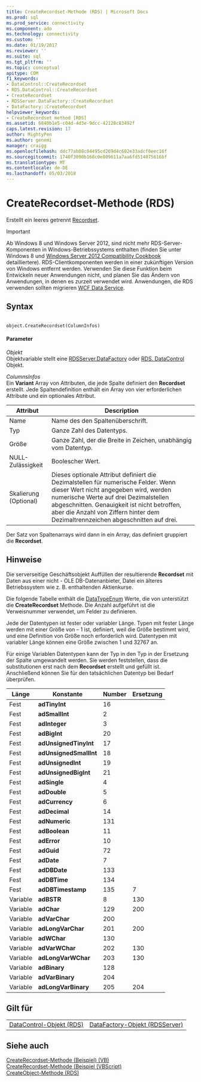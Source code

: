 ```yaml
---
title: CreateRecordset-Methode (RDS) | Microsoft Docs
ms.prod: sql
ms.prod_service: connectivity
ms.component: ado
ms.technology: connectivity
ms.custom: ''
ms.date: 01/19/2017
ms.reviewer: ''
ms.suite: sql
ms.tgt_pltfrm: ''
ms.topic: conceptual
apitype: COM
f1_keywords:
- DataControl::CreateRecordset
- RDS.DataControl::CreateRecordset
- CreateRecordset
- RDSServer.DataFactory::CreateRecordset
- DataFactory::CreateRecordset
helpviewer_keywords:
- CreateRecordset method [RDS]
ms.assetid: 6840b1e5-c04d-4d3e-9dcc-42128c83492f
caps.latest.revision: 17
author: MightyPen
ms.author: genemi
manager: craigg
ms.openlocfilehash: ddc77ab08c04495cd269d4c602e33adcf0eec16f
ms.sourcegitcommit: 1740f3090b168c0e809611a7aa6fd514075616bf
ms.translationtype: MT
ms.contentlocale: de-DE
ms.lasthandoff: 05/03/2018
---
```

# <a name="createrecordset-method-rds"></a>CreateRecordset-Methode (RDS)
Erstellt ein leeres getrennt [Recordset](../../../ado/reference/ado-api/recordset-object-ado.md).  
  
> [!IMPORTANT]
>  Ab Windows 8 und Windows Server 2012, sind nicht mehr RDS-Server-Komponenten in Windows-Betriebssystems enthalten (finden Sie unter Windows 8 und [Windows Server 2012 Compatibility Cookbook](https://www.microsoft.com/en-us/download/details.aspx?id=27416) detailliertere). RDS-Clientkomponenten werden in einer zukünftigen Version von Windows entfernt werden. Verwenden Sie diese Funktion beim Entwickeln neuer Anwendungen nicht, und planen Sie das Ändern von Anwendungen, in denen es zurzeit verwendet wird. Anwendungen, die RDS verwenden sollten migrieren [WCF Data Service](http://go.microsoft.com/fwlink/?LinkId=199565).  
  
## <a name="syntax"></a>Syntax  
  
```  
  
object.CreateRecordset(ColumnInfos)  
```  
  
#### <a name="parameters"></a>Parameter  
 *Objekt*  
 Objektvariable stellt eine [RDSServer.DataFactory](../../../ado/reference/rds-api/datafactory-object-rdsserver.md) oder [RDS. DataControl](../../../ado/reference/rds-api/datacontrol-object-rds.md) Objekt.  
  
 *ColumnsInfos*  
 Ein **Variant** Array von Attributen, die jede Spalte definiert den **Recordset** erstellt. Jede Spaltendefinition enthält ein Array von vier erforderlichen Attribute und ein optionales Attribut.  
  
|Attribut|Description|  
|---------------|-----------------|  
|Name|Name des den Spaltenüberschrift.|  
|Typ|Ganze Zahl des Datentyps.|  
|Größe|Ganze Zahl, der die Breite in Zeichen, unabhängig vom Datentyp.|  
|NULL-Zulässigkeit|Boolescher Wert.|  
|Skalierung (Optional)|Dieses optionale Attribut definiert die Dezimalstellen für numerische Felder. Wenn dieser Wert nicht angegeben wird, werden numerische Werte auf drei Dezimalstellen abgeschnitten. Genauigkeit ist nicht betroffen, aber die Anzahl von Ziffern hinter dem Dezimaltrennzeichen abgeschnitten auf drei.|  
  
 Der Satz von Spaltenarrays wird dann in ein Array, das definiert gruppiert die **Recordset**.  
  
## <a name="remarks"></a>Hinweise  
 Die serverseitige Geschäftsobjekt Auffüllen der resultierende **Recordset** mit Daten aus einer nicht - OLE DB-Datenanbieter, Datei ein älteres Betriebssystem wie z. B. enthaltenden Aktienkurse.  
  
 Die folgende Tabelle enthält die [DataTypeEnum](../../../ado/reference/ado-api/datatypeenum.md) Werte, die von unterstützt die **CreateRecordset** Methode. Die Anzahl aufgeführt ist die Verweisnummer verwendet, um Felder zu definieren.  
  
 Jede der Datentypen ist fester oder variabler Länge. Typen mit fester Länge werden mit einer Größe von – 1 ist, definiert, weil die Größe bestimmt wird, und eine Definition von Größe noch erforderlich wird. Datentypen mit variabler Länge können eine Größe zwischen 1 und 32767 an.  
  
 Für einige Variablen Datentypen kann der Typ in den Typ in der Ersetzung der Spalte umgewandelt werden. Sie werden feststellen, dass die substitutionen erst nach dem **Recordset** erstellt und gefüllt ist. Anschließend können Sie für den tatsächlichen Datentyp bei Bedarf überprüfen.  
  
|Länge|Konstante|Number|Ersetzung|  
|------------|--------------|------------|------------------|  
|Fest|**adTinyInt**|16||  
|Fest|**adSmallInt**|2||  
|Fest|**adInteger**|3||  
|Fest|**adBigInt**|20||  
|Fest|**adUnsignedTinyInt**|17||  
|Fest|**adUnsignedSmallInt**|18||  
|Fest|**adUnsignedInt**|19||  
|Fest|**adUnsignedBigInt**|21||  
|Fest|**adSingle**|4||  
|Fest|**adDouble**|5||  
|Fest|**adCurrency**|6||  
|Fest|**adDecimal**|14||  
|Fest|**adNumeric**|131||  
|Fest|**adBoolean**|11||  
|Fest|**adError**|10||  
|Fest|**adGuid**|72||  
|Fest|**adDate**|7||  
|Fest|**adDBDate**|133||  
|Fest|**adDBTime**|134||  
|Fest|**adDBTimestamp**|135|7|  
|Variable|**adBSTR**|8|130|  
|Variable|**adChar**|129|200|  
|Variable|**adVarChar**|200||  
|Variable|**adLongVarChar**|201|200|  
|Variable|**adWChar**|130||  
|Variable|**adVarWChar**|202|130|  
|Variable|**adLongVarWChar**|203|130|  
|Variable|**adBinary**|128||  
|Variable|**adVarBinary**|204||  
|Variable|**adLongVarBinary**|205|204|  
  
## <a name="applies-to"></a>Gilt für  
  
|||  
|-|-|  
|[DataControl-Objekt (RDS)](../../../ado/reference/rds-api/datacontrol-object-rds.md)|[DataFactory-Objekt (RDSServer)](../../../ado/reference/rds-api/datafactory-object-rdsserver.md)|  
  
## <a name="see-also"></a>Siehe auch  
 [CreateRecordset-Methode (Beispiel) (VB)](../../../ado/reference/ado-api/createrecordset-method-example-vb.md)   
 [CreateRecordset-Methode (Beispiel (VBScript)](../../../ado/reference/rds-api/createrecordset-method-example-vbscript.md)   
 [CreateObject-Methode (RDS)](../../../ado/reference/rds-api/createobject-method-rds.md)



